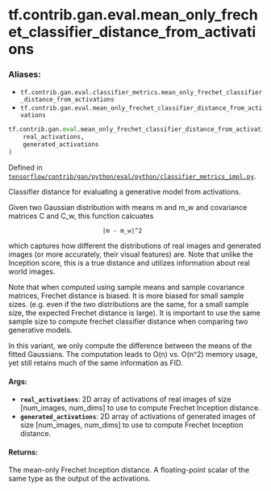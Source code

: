 <div itemscope itemtype="http://developers.google.com/ReferenceObject">
<meta itemprop="name" content="tf.contrib.gan.eval.mean_only_frechet_classifier_distance_from_activations" />
</div>

# tf.contrib.gan.eval.mean_only_frechet_classifier_distance_from_activations

### Aliases:

* `tf.contrib.gan.eval.classifier_metrics.mean_only_frechet_classifier_distance_from_activations`
* `tf.contrib.gan.eval.mean_only_frechet_classifier_distance_from_activations`

``` python
tf.contrib.gan.eval.mean_only_frechet_classifier_distance_from_activations(
    real_activations,
    generated_activations
)
```



Defined in [`tensorflow/contrib/gan/python/eval/python/classifier_metrics_impl.py`](https://www.tensorflow.org/code/tensorflow/contrib/gan/python/eval/python/classifier_metrics_impl.py).

Classifier distance for evaluating a generative model from activations.

Given two Gaussian distribution with means m and m_w and covariance matrices
C and C_w, this function calcuates

                              |m - m_w|^2

which captures how different the distributions of real images and generated
images (or more accurately, their visual features) are. Note that unlike the
Inception score, this is a true distance and utilizes information about real
world images.

Note that when computed using sample means and sample covariance matrices,
Frechet distance is biased. It is more biased for small sample sizes. (e.g.
even if the two distributions are the same, for a small sample size, the
expected Frechet distance is large). It is important to use the same
sample size to compute frechet classifier distance when comparing two
generative models.

In this variant, we only compute the difference between the means of the
fitted Gaussians. The computation leads to O(n) vs. O(n^2) memory usage, yet
still retains much of the same information as FID.

#### Args:

* <b>`real_activations`</b>: 2D array of activations of real images of size
    [num_images, num_dims] to use to compute Frechet Inception distance.
* <b>`generated_activations`</b>: 2D array of activations of generated images of size
    [num_images, num_dims] to use to compute Frechet Inception distance.


#### Returns:

The mean-only Frechet Inception distance. A floating-point scalar of the
same type as the output of the activations.